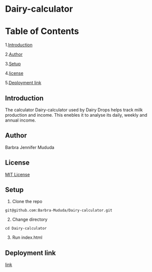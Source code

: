 # Dairy-calculator

# Table of Contents

1.[Introduction](introduction)

2.[Author](author)

3.[Setup](setup)

4.[license](license)

5.[Deployment link](deployment-link)


## Introduction

The calculator Dairy-calculator used by Dairy Drops helps track milk production and income. This enebles it to analyse its daily, weekly and annual income.

## Author
Barbra Jennifer Mududa

## License
[MIT License](https://github.com/Barbra-Mududa/Dairy-calculator/blob/master/LICENSE)

## Setup
1. Clone the repo
```
git@github.com:Barbra-Mududa/Dairy-calculator.git
```
2. Change directory
```
cd Dairy-calculator
```
3. Run index.html

## Deployment link
[link](https://barbra-mududa.github.io/Dairy-calculator/)